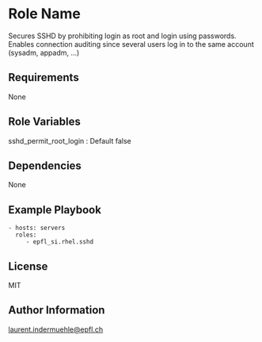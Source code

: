Role Name
=========

Secures SSHD by prohibiting login as root and login using passwords.
Enables connection auditing since several users log
in to the same account (sysadm, appadm, ...)

Requirements
------------

None

Role Variables
--------------

sshd_permit_root_login : Default false

Dependencies
------------

None

Example Playbook
----------------


    - hosts: servers
      roles:
         - epfl_si.rhel.sshd

License
-------

MIT

Author Information
------------------

laurent.indermuehle@epfl.ch
